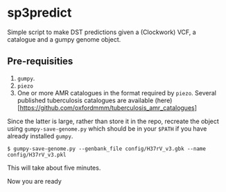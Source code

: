 # sp3predict

Simple script to make DST predictions given a (Clockwork) VCF, a catalogue and a gumpy genome object.


## Pre-requisities

1. `gumpy`.
2. `piezo`
3. One or more AMR catalogues in the format required by `piezo`. Several published tuberculosis catalogues are available (here)[https://github.com/oxfordmmm/tuberculosis_amr_catalogues]

Since the latter is large, rather than store it in the repo, recreate the object using `gumpy-save-genome.py` which should be in your `$PATH` if you have already installed `gumpy`.

```
$ gumpy-save-genome.py --genbank_file config/H37rV_v3.gbk --name config/H37rV_v3.pkl
```

This will take about five minutes.

Now you are ready 
